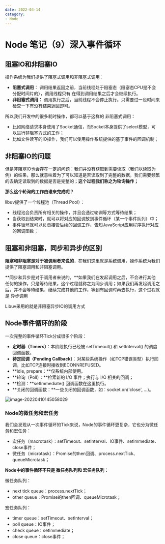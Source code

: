 ```yaml
---
date: 2022-04-14
category:
- Node
---
```

# Node 笔记（9）深入事件循环

## 阻塞IO和非阻塞IO

操作系统为我们提供了阻塞式调用和非阻塞式调用：

- **阻塞式调用：** 调用结果返回之前，当前线程处于阻塞态（阻塞态CPU是不会分配时间片的），调用线程只有 在得到调用结果之后才会继续执行。
- **非阻塞式调用：** 调用执行之后，当前线程不会停止执行，只需要过一段时间来检查一下有没有结果返回即可。

所以我们开发中的很多耗时操作，都可以基于这样的 非阻塞式调用：

- 比如网络请求本身使用了Socket通信，而Socket本身提供了select模型，可以进行非阻塞方式的工作；
- 比如文件读写的IO操作，我们可以使用操作系统提供的基于事件的回调机制；

## 非阻塞IO的问题

但是非阻塞IO也会存在一定的问题：我们并没有获取到需要读取（我们以读取为例）的结果，那么就意味着为了可以知道是否读取到了完整的数据，我们需要频繁的去确定读取到的数据是否是完整的；**这个过程我们称之为轮询操作；**

**那么这个轮询的工作由谁来完成呢？**

libuv提供了一个线程池（Thread Pool）：

- 线程池会负责所有相关的操作，并且会通过轮训等方式等待结果；
- 当获取到结果时，就可以将对应的回调放到事件循环（某一个事件队列）中；
- 事件循环就可以负责接管后续的回调工作，告知JavaScript应用程序执行对应的回调函数；

## 阻塞和非阻塞，同步和异步的区别

**阻塞和非阻塞是对于被调用者来说的**，在我们这里就是系统调用，操作系统为我们提供了阻塞调用和非阻塞调用。

**同步和异步是对于调用者来说的，**如果我们在发起调用之后，不会进行其他任何的操作，只是等待结果，这个过程就称之为同步调用；如果我们再发起调用之后，并不会等待结果，继续完成其他的工作，等到有回调时再去执行，这个过程就是 异步调用

Libuv采用的就是非阻塞异步IO的调用方式

## Node事件循环的阶段

一次完整的事件循环Tick分成很多个阶段：

- **定时器（Timers）**：本阶段执行已经被 setTimeout() 和 setInterval() 的调度回调函数。
- **待定回调（Pending Callback）**：对某些系统操作（如TCP错误类型）执行回调，比如TCP连接时接收到ECONNREFUSED。
- **idle, prepare：**仅系统内部使用。
- **轮询（Poll）：**检索新的 I/O 事件；执行与 I/O 相关的回调；
- **检测：**setImmediate() 回调函数在这里执行。
- **关闭的回调函数：**一些关闭的回调函数，如：socket.on('close', ...)。

![image-20220410145058029](https://mc-web-1259409954.cos.ap-guangzhou.myqcloud.com/MyImages/202204101450106.png)

### Node的微任务和宏任务

我们会发现从一次事件循环的Tick来说，Node的事件循环更复杂，它也分为微任务和宏任务：

- 宏任务（macrotask）：setTimeout、setInterval、IO事件、setImmediate、close事件；
- 微任务（microtask）：Promise的then回调、process.nextTick、queueMicrotask；

**Node中的事件循环不只是 微任务队列和 宏任务队列：**

微任务队列：

- next tick queue：process.nextTick；
- other queue：Promise的then回调、queueMicrotask；

宏任务队列：

- timer queue：setTimeout、setInterval；
- poll queue：IO事件；
- check queue：setImmediate；
- close queue：close事件；
